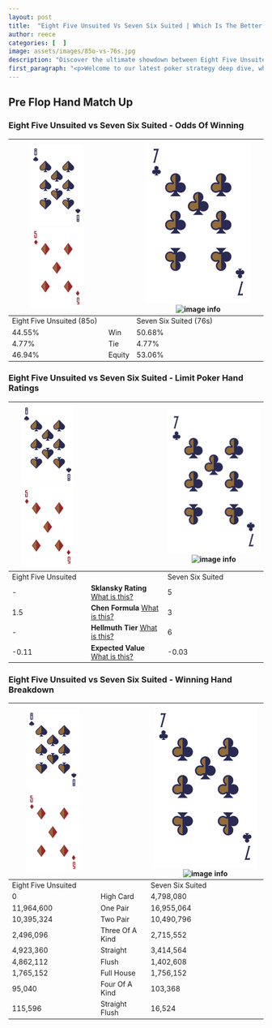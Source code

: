 ```yaml
---
layout: post
title:  "Eight Five Unsuited Vs Seven Six Suited | Which Is The Better Hand In Poker? A Complete Guide"
author: reece
categories: [  ]
image: assets/images/85o-vs-76s.jpg
description: "Discover the ultimate showdown between Eight Five Unsuited and Seven Six Suited in poker! Uncover the odds, strategies, and scenarios where one hand triumphs over the other. Get ready to up your poker game with this thrilling analysis."
first_paragraph: "<p>Welcome to our latest poker strategy deep dive, where we're pitting two distinct hands against each other in a high-stakes showdown: Eight Five Unsuited vs Seven Six Suited.</p><p>In the dynamic world of poker, every decision counts, and knowing which hand holds the upper hand is key to your success at the table.</p><p>In this article, we'll dissect these two hands, explore the scenarios where one dominates the other, and equip you with the knowledge to make strategic choices that can tip the odds in your favor.</p><p>Get ready to unravel the intriguing dynamics of these poker hands and elevate your game to new heights.</p>"
---
```




[comment]: # (sp0)

## Pre Flop Hand Match Up

<div class="table hand-ratings" markdown="1"> 



### Eight Five Unsuited vs Seven Six Suited - Odds Of Winning


    
| ![image info](assets/images/hand1/8.png) ![image info](assets/images/hand1/5o.png) |  | ![image info](assets/images/hand2/7.png) ![image info](assets/images/hand2/6s.png) |
| -------- | -------- | -------- |
| Eight Five Unsuited (85o) |  | Seven Six Suited (76s) |
| 44.55% | Win | 50.68% |
| 4.77% | Tie | 4.77% |
| 46.94% | Equity | 53.06% |




[comment]: # (sp1)



### Eight Five Unsuited vs Seven Six Suited - Limit Poker Hand Ratings


    
| ![image info](assets/images/hand1/8.png) ![image info](assets/images/hand1/5o.png) |  | ![image info](assets/images/hand2/7.png) ![image info](assets/images/hand2/6s.png) |
| -------- | -------- | -------- |
| Eight Five Unsuited |  | Seven Six Suited |
| - | **Sklansky Rating** [What is this?](/sklansky-rating-explained) | 5 |
| 1.5 | **Chen Formula** [What is this?](/chen-formula-explained) | 3 |
| - | **Hellmuth Tier** [What is this?](/Hellmuth-tier-explained) | 6 |
| -0.11 | **Expected Value** [What is this?](/expected-value-explained) | -0.03 |




[comment]: # (sp2)



### Eight Five Unsuited vs Seven Six Suited - Winning Hand Breakdown


    
| ![image info](assets/images/hand1/8.png) ![image info](assets/images/hand1/5o.png) |  | ![image info](assets/images/hand2/7.png) ![image info](assets/images/hand2/6s.png) |
| -------- | -------- | -------- |
| Eight Five Unsuited |  | Seven Six Suited |
| 0 | High Card | 4,798,080 |
| 11,964,600 | One Pair | 16,955,064 |
| 10,395,324 | Two Pair | 10,490,796 |
| 2,496,096 | Three Of A Kind | 2,715,552 |
| 4,923,360 | Straight | 3,414,564 |
| 4,862,112 | Flush | 1,402,608 |
| 1,765,152 | Full House | 1,756,152 |
| 95,040 | Four Of A Kind | 103,368 |
| 115,596 | Straight Flush | 16,524 |




[comment]: # (sp3)



</div>

[comment]: # (sp4)



[comment]: # (sp5)

